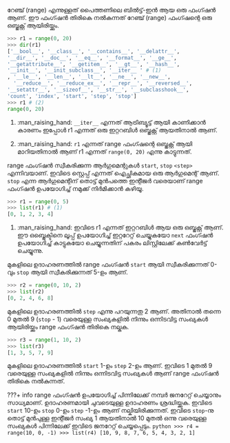 റേഞ്ച് (range) എന്നുള്ളത് പൈത്തണിലെ ബില്‍ട്ട്-ഇന്‍ ആയ ഒരു ഫംഗ്ഷന്‍ ആണ്. ഈ ഫംഗ്ഷന്‍ തിരികെ നല്‍കുന്നത് റേഞ്ച് (range) ഫംഗ്ഷന്റെ ഒരു ഒബ്ജക്റ്റ് ആയിരിയ്ക്കും. 


```py
>>> r1 = range(0, 20)
>>> dir(r1)
['__bool__', '__class__', '__contains__', '__delattr__',
'__dir__', '__doc__', '__eq__', '__format__', '__ge__',
'__getattribute__', '__getitem__', '__gt__', '__hash__',
'__init__', '__init_subclass__', '__iter__ ' # (1)
, '__le__', '__len__', '__lt__', '__ne__', '__new__',
  '__reduce__', '__reduce_ex__', '__repr__', '__reversed__',
'__setattr__', '__sizeof__', '__str__', '__subclasshook__',
'count', 'index', 'start', 'step', 'stop']
>>> r1 # (2)
range(0, 20)
```

1. :man_raising_hand: `__iter__` എന്നത് ആട്രിബ്യൂട്ട് ആയി കാണിക്കാന്‍ കാരണം ഇപ്പോള്‍ r1 എന്നത് ഒരു ഇറ്ററബിള്‍ ഒബ്ജക്റ്റ് ആയതിനാല്‍ ആണ്.

2. :man_raising_hand: `r1` എന്നത് range ഫംഗ്ഷന്റെ ഒബ്ജക്റ്റ് ആയി മാറിയതിനാല്‍ ആണ് r1 എന്നത് `range(0, 20)` എന്നു കാട്ടുന്നത്.

range ഫംഗ്ഷന്‍ സ്വീകരിക്കുന്ന ആര്‍ഗുമെന്റുകള്‍ `start`, `stop` `<step>` എന്നിവയാണ്. ഇവിടെ സ്റ്റെപ്പ് എന്നത് ഐച്ഛികമായ ഒരു ആര്‍ഗുമെന്റ് ആണ്. `stop` എന്ന ആര്‍ഗുമെന്റിന് തൊട്ട് മുന്‍പത്തെ ഇന്റീജര്‍ വരെയാണ് range ഫംഗ്ഷന്‍ ഉപയോഗിച്ച് നമുക്ക് നിര്‍മിക്കാന്‍ കഴിയൂ.

```python
>>> r1 = range(0, 5)
>>> list(r1) # (1)
[0, 1, 2, 3, 4]
```

1. :man_raising_hand: ഇവിടെ r1 എന്നത് ഇറ്ററബിള്‍ ആയ ഒരു ഒബ്ജക്റ്റ് ആണ്. ഈ ഒബ്ജെക്ടിനെ ലൂപ്പ് ഉപയോഗിച്ച് ഇറ്ററേറ്റ് ചെയ്യുകയോ `next` ഫംഗ്ഷന്‍ ഉപയോഗിച്ച് കാട്ടുകയോ ചെയ്യുന്നതിന് പകരം ലിസ്റ്റിലേക്ക് കണ്‍വേര്‍ട്ട് ചെയ്യുന്നു.

മുകളിലെ ഉദാഹരണത്തില്‍ range ഫംഗ്ഷന്‍ `start` ആയി സ്വീകരിക്കുന്നത് 0-വും `stop` ആയി സ്വീകരിക്കുന്നത് 5-ഉം ആണ്.


```python
>>> r2 = range(0, 10, 2)
>>> list(r2)
[0, 2, 4, 6, 8]
```

മുകളിലെ ഉദാഹരണത്തില്‍ `step` എന്നു പറയുന്നതു 2 ആണ്. അതിനാല്‍ തന്നെ 0 മുതല്‍ 9 (`stop` - 1) വരെയുള്ള സംഖ്യകളില്‍ നിന്നും ഒന്നിടവിട്ട സംഖ്യകള്‍ ആയിരിയ്ക്കും range ഫംഗ്ഷന്‍ തിരികെ നല്കുക.

```python
>>> r3 = range(1, 10, 2) 
>>> list(r3)
[1, 3, 5, 7, 9]
```

മുകളിലെ ഉദാഹരണത്തില്‍ `start` 1-ഉം `step` 2-ഉം ആണ്. ഇവിടെ 1 മുതല്‍ 9 വരെയുള്ള സംഖ്യകളില്‍ നിന്നും ഒന്നിടവിട്ട സംഖ്യകള്‍ ആണ് range ഫംഗ്ഷന്‍ തിരികെ നല്‍കുന്നത്.

???+ info
    range ഫംഗ്ഷന്‍ ഉപയോഗിച്ച് പിന്നിലേക്ക് നമ്പര്‍ ജനറേറ്റ് ചെയ്യാനും സാധ്യമാണ്. ഉദാഹരണമായി ചുവടെയുള്ള ഉദാഹരണം ശ്രദ്ധിയ്ക്കുക. ഇവിടെ `start` 10-ഉം `stop` 0-ഉം `step` -1-ഉം ആണ് നല്കിയിരിക്കുന്നത്. ഇവിടെ `stop`-നു തൊട്ട് മുന്‍പുള്ള ഇന്റീജര്‍ സംഖ്യ 1 ആയതിനാല്‍ 10 മുതല്‍ ഒന്നു വരെയുള്ള സംഖ്യകള്‍ പിന്നിലേക്ക് ഇവിടെ ജനറേറ്റ് ചെയ്യപ്പെടും. 
    ```python
    >>> r4 = range(10, 0, -1)
    >>> list(r4)
    [10, 9, 8, 7, 6, 5, 4, 3, 2, 1]
    ```